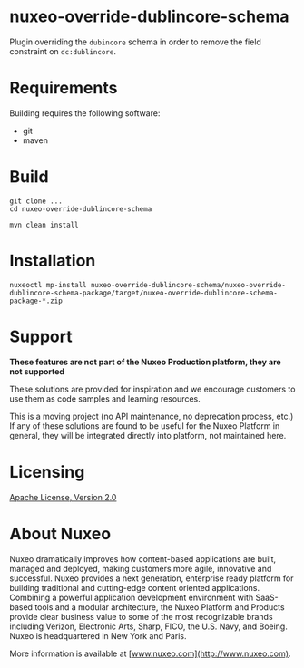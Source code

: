 # nuxeo-override-dublincore-schema

Plugin overriding the `dubincore` schema in order to remove the field constraint on `dc:dublincore`.

# Requirements

Building requires the following software:

* git
* maven

# Build

```
git clone ...
cd nuxeo-override-dublincore-schema

mvn clean install
```

# Installation

```
nuxeoctl mp-install nuxeo-override-dublincore-schema/nuxeo-override-dublincore-schema-package/target/nuxeo-override-dublincore-schema-package-*.zip
```

# Support

**These features are not part of the Nuxeo Production platform, they are not supported**

These solutions are provided for inspiration and we encourage customers to use them as code samples and learning resources.

This is a moving project (no API maintenance, no deprecation process, etc.) If any of these solutions are found to be useful for the Nuxeo Platform in general, they will be integrated directly into platform, not maintained here.


# Licensing

[Apache License, Version 2.0](http://www.apache.org/licenses/LICENSE-2.0)


# About Nuxeo

Nuxeo dramatically improves how content-based applications are built, managed and deployed, making customers more agile, innovative and successful. Nuxeo provides a next generation, enterprise ready platform for building traditional and cutting-edge content oriented applications. Combining a powerful application development environment with SaaS-based tools and a modular architecture, the Nuxeo Platform and Products provide clear business value to some of the most recognizable brands including Verizon, Electronic Arts, Sharp, FICO, the U.S. Navy, and Boeing. Nuxeo is headquartered in New York and Paris.

More information is available at [www.nuxeo.com](http://www.nuxeo.com).
